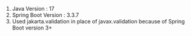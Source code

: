1. Java Version : 17
2. Spring Boot Version : 3.3.7
3. Used jakarta.validation in place of javax.validation because of Spring Boot version 3+
